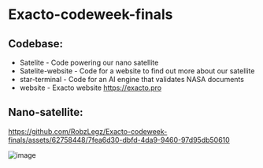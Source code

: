 # Exacto-codeweek-finals

## Codebase:
- Satelite - Code powering our nano satellite
- Satelite-website - Code for a website to find out more about our satellite
- star-terminal - Code for an AI engine that validates NASA documents
- website - Exacto website https://exacto.pro

## Nano-satellite:
https://github.com/RobzLegz/Exacto-codeweek-finals/assets/62758448/7fea6d30-dbfd-4da9-9460-97d95db50610

![image](https://github.com/RobzLegz/Exacto-codeweek-finals/assets/62758448/405248fd-c4bd-4771-b74c-dad72139b687)
